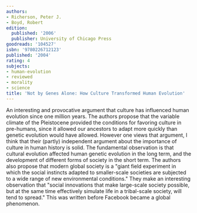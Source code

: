 ```yaml
---
authors:
- Richerson, Peter J.
- Boyd, Robert
edition:
  published: '2006'
  publisher: University of Chicago Press
goodreads: '104527'
isbn: '9780226712123'
published: '2004'
rating: 4
subjects:
- human-evolution
- reviewed
- morality
- science
title: 'Not by Genes Alone: How Culture Transformed Human Evolution'
---
```

An interesting and provocative argument that culture has influenced human evolution since one million years. The authors propose that the variable climate of the Pleistocene provided the conditions for favoring culture in pre-humans, since it allowed our ancestors to adapt more quickly than genetic evolution would have allowed.
However one views that argument, I think that their (partly) independent argument about the importance of culture in human history is solid. The fundamental observation is that cultural evolution affected human genetic evolution in the long term, and the development of different forms of society in the short term. The authors also propose that modern global society is a "giant field experiment in which the social instincts adapted to smaller-scale societies are subjected to a wide range of new environmental conditions."
They make an interesting observation that "social innovations that make large-scale society possible, but at the same time effectively simulate life in a tribal-scale society, will tend to spread." This was written before Facebook became a global phenomenon.
